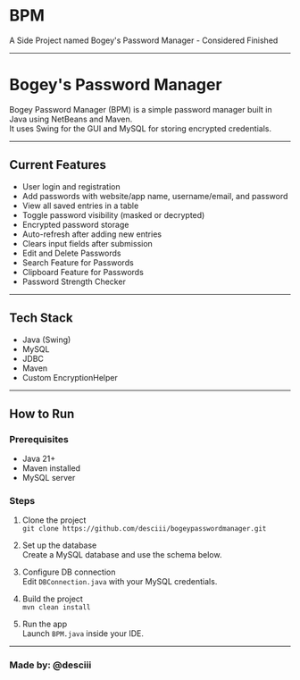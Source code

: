 # BPM

A Side Project named Bogey's Password Manager - Considered Finished

---

# Bogey's Password Manager

Bogey Password Manager (BPM) is a simple password manager built in Java using NetBeans and Maven.  
It uses Swing for the GUI and MySQL for storing encrypted credentials.

---

## Current Features

- User login and registration
- Add passwords with website/app name, username/email, and password
- View all saved entries in a table
- Toggle password visibility (masked or decrypted)
- Encrypted password storage
- Auto-refresh after adding new entries
- Clears input fields after submission
- Edit and Delete Passwords
- Search Feature for Passwords
- Clipboard Feature for Passwords
- Password Strength Checker

---

## Tech Stack

- Java (Swing)
- MySQL
- JDBC
- Maven
- Custom EncryptionHelper

---

## How to Run

### Prerequisites

- Java 21+
- Maven installed
- MySQL server

### Steps

1. Clone the project  
   `git clone https://github.com/desciii/bogeypasswordmanager.git`

2. Set up the database  
   Create a MySQL database and use the schema below.

3. Configure DB connection  
   Edit `DBConnection.java` with your MySQL credentials.

4. Build the project  
   `mvn clean install`

5. Run the app  
   Launch `BPM.java` inside your IDE.

---

### Made by: @desciii